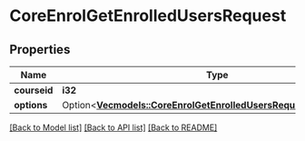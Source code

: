 # CoreEnrolGetEnrolledUsersRequest

## Properties

Name | Type | Description | Notes
------------ | ------------- | ------------- | -------------
**courseid** | **i32** | course id | 
**options** | Option<[**Vec<models::CoreEnrolGetEnrolledUsersRequestOptionsInner>**](core_enrol_get_enrolled_users_request_options_inner.md)> |  | [optional]

[[Back to Model list]](../README.md#documentation-for-models) [[Back to API list]](../README.md#documentation-for-api-endpoints) [[Back to README]](../README.md)


